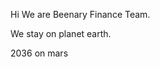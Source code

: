 Hi
We are Beenary Finance Team.

We stay on planet earth.

2036 on mars


<!---
BeenaryFinance/BeenaryFinance is a ✨ special ✨ repository because its `README.md` (this file) appears on your GitHub profile.
You can click the Preview link to take a look at your changes.
--->
